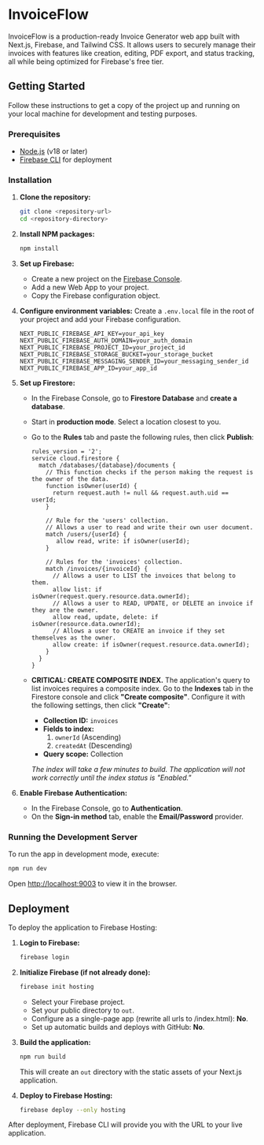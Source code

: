 # InvoiceFlow

InvoiceFlow is a production-ready Invoice Generator web app built with Next.js, Firebase, and Tailwind CSS. It allows users to securely manage their invoices with features like creation, editing, PDF export, and status tracking, all while being optimized for Firebase's free tier.

## Getting Started

Follow these instructions to get a copy of the project up and running on your local machine for development and testing purposes.

### Prerequisites

- [Node.js](https://nodejs.org/) (v18 or later)
- [Firebase CLI](https://firebase.google.com/docs/cli) for deployment

### Installation

1.  **Clone the repository:**
    ```bash
    git clone <repository-url>
    cd <repository-directory>
    ```

2.  **Install NPM packages:**
    ```bash
    npm install
    ```

3.  **Set up Firebase:**
    - Create a new project on the [Firebase Console](https://console.firebase.google.com/).
    - Add a new Web App to your project.
    - Copy the Firebase configuration object.

4.  **Configure environment variables:**
    Create a `.env.local` file in the root of your project and add your Firebase configuration.

    ```env
    NEXT_PUBLIC_FIREBASE_API_KEY=your_api_key
    NEXT_PUBLIC_FIREBASE_AUTH_DOMAIN=your_auth_domain
    NEXT_PUBLIC_FIREBASE_PROJECT_ID=your_project_id
    NEXT_PUBLIC_FIREBASE_STORAGE_BUCKET=your_storage_bucket
    NEXT_PUBLIC_FIREBASE_MESSAGING_SENDER_ID=your_messaging_sender_id
    NEXT_PUBLIC_FIREBASE_APP_ID=your_app_id
    ```

5.  **Set up Firestore:**
    - In the Firebase Console, go to **Firestore Database** and **create a database**.
    - Start in **production mode**. Select a location closest to you.
    - Go to the **Rules** tab and paste the following rules, then click **Publish**:
      ```
      rules_version = '2';
      service cloud.firestore {
        match /databases/{database}/documents {
          // This function checks if the person making the request is the owner of the data.
          function isOwner(userId) {
            return request.auth != null && request.auth.uid == userId;
          }

          // Rule for the 'users' collection.
          // Allows a user to read and write their own user document.
          match /users/{userId} {
             allow read, write: if isOwner(userId);
          }

          // Rules for the 'invoices' collection.
          match /invoices/{invoiceId} {
            // Allows a user to LIST the invoices that belong to them.
            allow list: if isOwner(request.query.resource.data.ownerId);
            // Allows a user to READ, UPDATE, or DELETE an invoice if they are the owner.
            allow read, update, delete: if isOwner(resource.data.ownerId);
            // Allows a user to CREATE an invoice if they set themselves as the owner.
            allow create: if isOwner(request.resource.data.ownerId);
          }
        }
      }
      ```
    - **CRITICAL: CREATE COMPOSITE INDEX.** The application's query to list invoices requires a composite index. Go to the **Indexes** tab in the Firestore console and click **"Create composite"**. Configure it with the following settings, then click **"Create"**:
        - **Collection ID:** `invoices`
        - **Fields to index:** 
            1. `ownerId` (Ascending)
            2. `createdAt` (Descending)
        - **Query scope:** Collection
      
      *The index will take a few minutes to build. The application will not work correctly until the index status is "Enabled."*

6.  **Enable Firebase Authentication:**
    - In the Firebase Console, go to **Authentication**.
    - On the **Sign-in method** tab, enable the **Email/Password** provider.

### Running the Development Server

To run the app in development mode, execute:

```bash
npm run dev
```

Open [http://localhost:9003](http://localhost:9003) to view it in the browser.

## Deployment

To deploy the application to Firebase Hosting:

1.  **Login to Firebase:**
    ```bash
    firebase login
    ```

2.  **Initialize Firebase (if not already done):**
    ```bash
    firebase init hosting
    ```
    - Select your Firebase project.
    - Set your public directory to `out`.
    - Configure as a single-page app (rewrite all urls to /index.html): **No**.
    - Set up automatic builds and deploys with GitHub: **No**.

3.  **Build the application:**
    ```bash
    npm run build
    ```
    This will create an `out` directory with the static assets of your Next.js application.

4.  **Deploy to Firebase Hosting:**
    ```bash
    firebase deploy --only hosting
    ```

After deployment, Firebase CLI will provide you with the URL to your live application.
